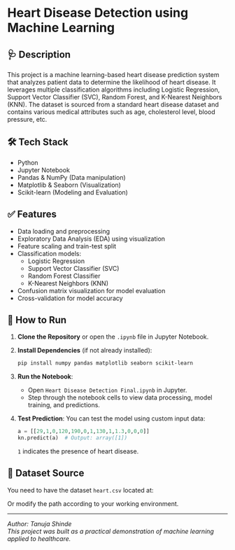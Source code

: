 # Heart Disease Detection using Machine Learning

## 🩺 Description

This project is a machine learning-based heart disease prediction system that analyzes patient data to determine the likelihood of heart disease. It leverages multiple classification algorithms including Logistic Regression, Support Vector Classifier (SVC), Random Forest, and K-Nearest Neighbors (KNN). The dataset is sourced from a standard heart disease dataset and contains various medical attributes such as age, cholesterol level, blood pressure, etc.

## 🛠️ Tech Stack

- Python
- Jupyter Notebook
- Pandas & NumPy (Data manipulation)
- Matplotlib & Seaborn (Visualization)
- Scikit-learn (Modeling and Evaluation)

## ✅ Features

- Data loading and preprocessing
- Exploratory Data Analysis (EDA) using visualization
- Feature scaling and train-test split
- Classification models: 
  - Logistic Regression
  - Support Vector Classifier (SVC)
  - Random Forest Classifier
  - K-Nearest Neighbors (KNN)
- Confusion matrix visualization for model evaluation
- Cross-validation for model accuracy

## 🚀 How to Run

1. **Clone the Repository** or open the `.ipynb` file in Jupyter Notebook.

2. **Install Dependencies** (if not already installed):
    ```bash
    pip install numpy pandas matplotlib seaborn scikit-learn
    ```

3. **Run the Notebook**:
    - Open `Heart Disease Detection Final.ipynb` in Jupyter.
    - Step through the notebook cells to view data processing, model training, and predictions.

4. **Test Prediction**:
    You can test the model using custom input data:
    ```python
    a = [[29,1,0,120,190,0,1,130,1,1.3,0,0,0]]
    kn.predict(a)  # Output: array([1])
    ```

    `1` indicates the presence of heart disease.

## 📂 Dataset Source

You need to have the dataset `heart.csv` located at:


Or modify the path according to your working environment.

---

*Author: Tanuja Shinde*  
*This project was built as a practical demonstration of machine learning applied to healthcare.*
